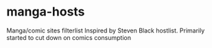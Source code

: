 # manga-hosts
Manga/comic sites filterlist
Inspired by Steven Black hostlist. 
Primarily started to cut down on comics consumption
